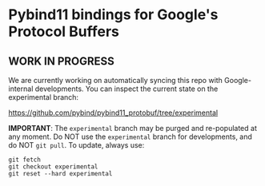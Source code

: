 # Pybind11 bindings for Google's Protocol Buffers

## WORK IN PROGRESS

We are currently working on automatically syncing this repo with
Google-internal developments. You can inspect the current state on the
experimental branch:

https://github.com/pybind/pybind11_protobuf/tree/experimental

**IMPORTANT**: The `experimental` branch may be purged and re-populated at
any moment. Do NOT use the `experimental` branch for developments, and
do NOT `git pull`. To update, always use:
```
git fetch
git checkout experimental
git reset --hard experimental
```
